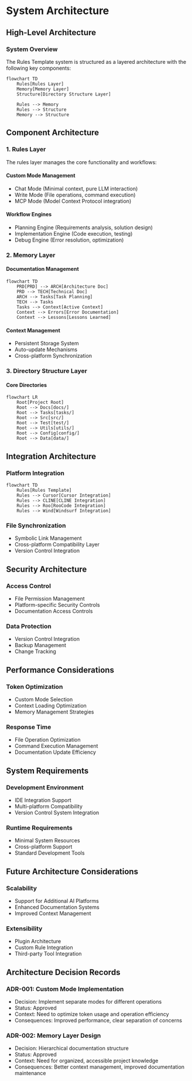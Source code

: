 # System Architecture

## High-Level Architecture

### System Overview
The Rules Template system is structured as a layered architecture with the following key components:

```mermaid
flowchart TD
    Rules[Rules Layer]
    Memory[Memory Layer]
    Structure[Directory Structure Layer]
    
    Rules --> Memory
    Rules --> Structure
    Memory --> Structure
```

## Component Architecture

### 1. Rules Layer
The rules layer manages the core functionality and workflows:

#### Custom Mode Management
- Chat Mode (Minimal context, pure LLM interaction)
- Write Mode (File operations, command execution)
- MCP Mode (Model Context Protocol integration)

#### Workflow Engines
- Planning Engine (Requirements analysis, solution design)
- Implementation Engine (Code execution, testing)
- Debug Engine (Error resolution, optimization)

### 2. Memory Layer

#### Documentation Management
```mermaid
flowchart TD
    PRD[PRD] --> ARCH[Architecture Doc]
    PRD --> TECH[Technical Doc]
    ARCH --> Tasks[Task Planning]
    TECH --> Tasks
    Tasks --> Context[Active Context]
    Context --> Errors[Error Documentation]
    Context --> Lessons[Lessons Learned]
```

#### Context Management
- Persistent Storage System
- Auto-update Mechanisms
- Cross-platform Synchronization

### 3. Directory Structure Layer

#### Core Directories
```mermaid
flowchart LR
    Root[Project Root]
    Root --> Docs[docs/]
    Root --> Tasks[tasks/]
    Root --> Src[src/]
    Root --> Test[test/]
    Root --> Utils[utils/]
    Root --> Config[config/]
    Root --> Data[data/]
```

## Integration Architecture

### Platform Integration
```mermaid
flowchart TD
    Rules[Rules Template]
    Rules --> Cursor[Cursor Integration]
    Rules --> CLINE[CLINE Integration]
    Rules --> Roo[RooCode Integration]
    Rules --> Wind[Windsurf Integration]
```

### File Synchronization
- Symbolic Link Management
- Cross-platform Compatibility Layer
- Version Control Integration

## Security Architecture

### Access Control
- File Permission Management
- Platform-specific Security Controls
- Documentation Access Controls

### Data Protection
- Version Control Integration
- Backup Management
- Change Tracking

## Performance Considerations

### Token Optimization
- Custom Mode Selection
- Context Loading Optimization
- Memory Management Strategies

### Response Time
- File Operation Optimization
- Command Execution Management
- Documentation Update Efficiency

## System Requirements

### Development Environment
- IDE Integration Support
- Multi-platform Compatibility
- Version Control System Integration

### Runtime Requirements
- Minimal System Resources
- Cross-platform Support
- Standard Development Tools

## Future Architecture Considerations

### Scalability
- Support for Additional AI Platforms
- Enhanced Documentation Systems
- Improved Context Management

### Extensibility
- Plugin Architecture
- Custom Rule Integration
- Third-party Tool Integration

## Architecture Decision Records

### ADR-001: Custom Mode Implementation
- Decision: Implement separate modes for different operations
- Status: Approved
- Context: Need to optimize token usage and operation efficiency
- Consequences: Improved performance, clear separation of concerns

### ADR-002: Memory Layer Design
- Decision: Hierarchical documentation structure
- Status: Approved
- Context: Need for organized, accessible project knowledge
- Consequences: Better context management, improved documentation maintenance
